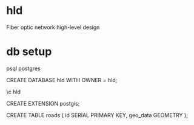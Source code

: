# hld
Fiber optic network high-level design

# db setup
psql postgres

CREATE DATABASE hld WITH OWNER = hld;

\c hld

CREATE EXTENSION postgis;

CREATE TABLE roads (
    id SERIAL PRIMARY KEY,
    geo_data GEOMETRY
);